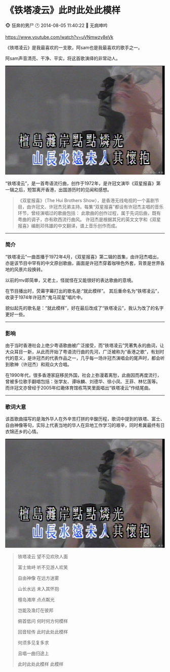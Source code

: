#  《铁塔凌云》此时此处此模样
:monkey_face: 狂奔的男尸  :clock1: 2014-08-05 11:40:22 :open_file_folder:   无病呻吟

https://www.youtube.com/watch?v=uVNmwzy8eVk





《铁塔凌云》是我最喜欢的一支歌，阿sam也是我最喜欢的歌手之一。

阿sam声音清亮、干净、平实，将这首歌演绎的非常动人。

![铁塔凌云](sam-tower.jpg)

“铁塔凌云”，是一首粤语流行曲，创作于1972年，是许冠文演毕《双星报喜》第一辑之后，短暂离开香港，出国游历时的见闻和感想。

> 《双星报喜》（The Hui Brothers Show），是香港无线电视的一个喜剧节目，由许冠文、许冠杰兄弟主持。每集“双星报喜”都设有许冠杰主唱的音乐环节，曾经演唱过的歌曲包括：
>  此歌曲的创作过程，属于先词后曲，既有粤曲的调子，亦有欧西流行曲风。 许冠杰是根据其兄的英文文字和《双星报喜》编剧邓伟雄的中文翻译，谱上音乐创作而成。



-----



### 简介

“铁塔凌云”一曲首播于1972年4月，《双星报喜》第二辑的首集，由许冠杰唱出，亦是该节目中罕有的中文原创歌曲，画面是许冠杰穿着咖啡色外套，背景是世界各地的风景片段换转。 

以前的mv即简单，又老土，怪就怪在又能很好的表达歌曲的意境。

在节目播出时，荧幕字幕打出的歌名是:“就此模样”。 其后重命名为“铁塔凌云”，收录于1974年许冠杰“鬼马双星”唱片中。

貌似起先的歌名是：“就此模样”，好在最后改成了“铁塔凌云”，我认为改了的名字更好一些。



-----


### 影响

由于当时香港社会上绝少粤语歌曲被广泛接受，而“铁塔凌云”凭著隽永的曲词，让大众耳目一新，从此而开始了粤语流行曲的先河，广泛被称为“香港之歌”，有划时代的意义，是许冠杰的代表作品之一，几乎每一场许冠杰演唱会的尾声时，都会听到歌神（许冠杰）和观众大合唱。

在1990年代，很多香港家庭移民外国，社会上弥漫着离愁，此曲因而再度流行，曾被多位歌手翻唱包括：张学友、谭咏麟、刘德华、徐小凤、王菲、林忆莲等。 而许冠文亦曾经于2005年红磡体育馆栋笃笑里面唱出“铁塔凌云”作结尾曲。



-----


### 歌词大意
该首歌曲描写的是海外华人在外辛苦打拼的辛酸历程，歌词中提到的铁塔、富士、自由神像等句，实际上代表当地的华人在异地工作学习的艰辛，同时希冀最终有日衣锦还乡的心情。

![铁塔凌云](sam-tower.jpg)


> 铁塔凌云 望不见欢欣人面
> 
> 富士耸峙 听不见游人欢笑
> 
> 自由神像 在远方迷雾
> 
> 山长水远 未入其怀抱
> 
> 檀岛滩岸 点点粼光
> 
> 岂能及渔灯在彼邦
> 
> 俯首低问 何时何方何模样
> 
> 回音轻传 此时此处此模样
> 
> 何须多见复多求
> 
> 且唱一曲归途上
> 
> 此时此处此模样 此模样
> 



